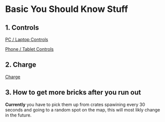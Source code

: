 # Basic You Should Know Stuff

## 1. Controls
[PC / Laptop Controls](https://github.com/Brick-Roblox/Brick/blob/main/Files/PCLaptopControls.md)

[Phone / Tablet Controls](https://github.com/Brick-Roblox/Brick/blob/main/Files/PhoneTabletControls.md)

## 2. Charge
[Charge](https://github.com/Brick-Roblox/Brick/blob/main/Files/Charge.md)

## 3. How to get more bricks after you run out

**Currently** you have to pick them up from crates spawining every 30 seconds and going to a random spot on the map, this will most likly change in the future.
